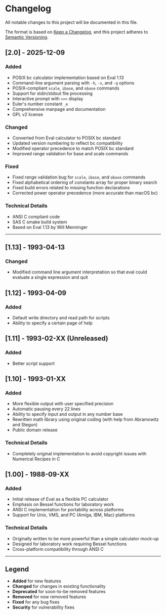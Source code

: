 # Changelog

All notable changes to this project will be documented in this file.

The format is based on [Keep a Changelog](https://keepachangelog.com/en/1.0.0/),
and this project adheres to [Semantic Versioning](https://semver.org/spec/v2.0.0.html).

## [2.0] - 2025-12-09

### Added
- POSIX bc calculator implementation based on Eval 1.13
- Command-line argument parsing with `-h`, `-v`, and `-q` options
- POSIX-compliant `scale`, `ibase`, and `obase` commands
- Support for stdin/stdout file processing
- Interactive prompt with `>>>` display
- Euler's number constant `_e`
- Comprehensive manpage and documentation
- GPL v2 license

### Changed
- Converted from Eval calculator to POSIX bc standard
- Updated version numbering to reflect bc compatibility
- Modified operator precedence to match POSIX bc standard
- Improved range validation for base and scale commands

### Fixed
- Fixed range validation bug for `scale`, `ibase`, and `obase` commands
- Fixed alphabetical ordering of constants array for proper binary search
- Fixed build errors related to missing function declarations
- Corrected power operator precedence (more accurate than macOS bc)

### Technical Details
- ANSI C compliant code
- SAS C smake build system
- Based on Eval 1.13 by Will Menninger

---

## [1.13] - 1993-04-13

### Changed
- Modified command line argument interpretation so that eval could evaluate a single expression and quit

## [1.12] - 1993-04-09

### Added
- Default write directory and read path for scripts
- Ability to specify a certain page of help

## [1.11] - 1993-02-XX (Unreleased)

### Added
- Better script support

## [1.10] - 1993-01-XX

### Added
- More flexible output with user specified precision
- Automatic pausing every 22 lines
- Ability to specify input and output in any number base
- Rewritten math library using original coding (with help from Abramowitz and Stegun)
- Public domain release

### Technical Details
- Completely original implementation to avoid copyright issues with Numerical Recipes in C

## [1.00] - 1988-09-XX

### Added
- Initial release of Eval as a flexible PC calculator
- Emphasis on Bessel functions for laboratory work
- ANSI C implementation for portability across platforms
- Support for Unix, VMS, and PC (Amiga, IBM, Mac) platforms

### Technical Details
- Originally written to be more powerful than a simple calculator mock-up
- Designed for laboratory work requiring Bessel functions
- Cross-platform compatibility through ANSI C

---

## Legend

- **Added** for new features
- **Changed** for changes in existing functionality
- **Deprecated** for soon-to-be removed features
- **Removed** for now removed features
- **Fixed** for any bug fixes
- **Security** for vulnerability fixes

